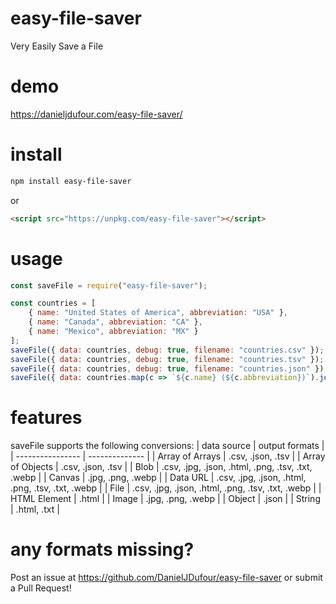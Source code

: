 # easy-file-saver
Very Easily Save a File

# demo
https://danieljdufour.com/easy-file-saver/

# install
```bash
npm install easy-file-saver
```
or
```html
<script src="https://unpkg.com/easy-file-saver"></script>
```

# usage
```js
const saveFile = require("easy-file-saver");

const countries = [
    { name: "United States of America", abbreviation: "USA" },
    { name: "Canada", abbreviation: "CA" },
    { name: "Mexico", abbreviation: "MX" }
];
saveFile({ data: countries, debug: true, filename: "countries.csv" });
saveFile({ data: countries, debug: true, filename: "countries.tsv" });
saveFile({ data: countries, debug: true, filename: "countries.json" });
saveFile({ data: countries.map(c => `${c.name} (${c.abbreviation})`).join("\n"), debug: true, filename: "countries.txt" });
```

# features
saveFile supports the following conversions:
| data source      | output formats |
| ---------------- | -------------- |
| Array of Arrays  | .csv, .json, .tsv     |
| Array of Objects | .csv, .json, .tsv     |
| Blob             | .csv, .jpg, .json, .html, .png, .tsv, .txt, .webp |
| Canvas           | .jpg, .png, .webp |
| Data URL         | .csv, .jpg, .json, .html, .png, .tsv, .txt, .webp |
| File             | .csv, .jpg, .json, .html, .png, .tsv, .txt, .webp |
| HTML Element     | .html  |
| Image | .jpg, .png, .webp |
| Object           | .json  |
| String           | .html, .txt |

# any formats missing?
Post an issue at https://github.com/DanielJDufour/easy-file-saver or submit a Pull Request!
